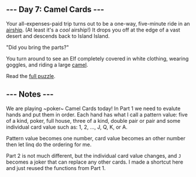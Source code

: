 ## --- Day 7: Camel Cards ---
Your all-expenses-paid trip turns out to be a one-way, five-minute ride in an [airship](https://en.wikipedia.org/wiki/Airship). (At least it's a <em>cool</em> airship!) It drops you off at the edge of a vast desert and descends back to Island Island.

"Did you bring the parts?"

You turn around to see an Elf completely covered in white clothing, wearing goggles, and riding a large [camel](https://en.wikipedia.org/wiki/Dromedary).

Read the [full puzzle](https://adventofcode.com/2023/day/7).

##  --- Notes ---
We are playing ~poker~ Camel Cards today! In Part 1 we need to evalute hands and put them in order. Each 
hand has what I call a pattern value: five of a kind, poker, full house, three of a kind, double 
pair or pair and some individual card value such as: 1, 2, ..., J, Q, K, or A.

Pattern value becomes one number, card value becomes an other number then let linq do the ordering for me.

Part 2 is not much different, but the individual card value changes, and `J` becomes 
a joker that can replace any other cards. I made a shortcut here and just reused the functions from Part 1.
